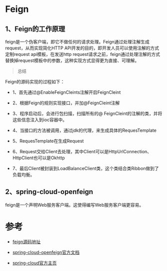 # Feign


## 1、Feign的工作原理

feign是一个伪客户端，即它不做任何的请求处理。Feign通过处理注解生成request，从而实现简化HTTP API开发的目的，即开发人员可以使用注解的方式定制request api模板，在发送http request请求之前，feign通过处理注解的方式替换掉request模板中的参数，这种实现方式显得更为直接、可理解。

> 总结

Feign的源码实现的过程如下：

- 1、首先通过@EnableFeignCleints注解开启FeignCleint

- 2、根据Feign的规则实现接口，并加@FeignCleint注解

- 3、程序启动后，会进行包扫描，扫描所有的@ FeignCleint的注解的类，并将这些信息注入到ioc容器中。

- 4、当接口的方法被调用，通过jdk的代理，来生成具体的RequesTemplate

- 5、RequesTemplate在生成Request

- 6、Request交给Client去处理，其中Client可以是HttpUrlConnection、HttpClient也可以是Okhttp

- 7、最后Client被封装到LoadBalanceClient类，这个类结合类Ribbon做到了负载均衡。


## 2、spring-cloud-openfeign

feign是一个声明Web服务客户端。这使得编写Web服务客户端更容易。





# 参考

- [feign源码地址](https://github.com/OpenFeign/feign)

- [spring-cloud-openfeign官方文档](https://cloud.spring.io/spring-cloud-openfeign/reference/html/)

- [spring-cloud官方主页](https://spring.io/projects/spring-cloud)
